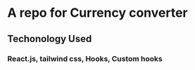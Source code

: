 # A repo for Currency converter

## Techonology Used

### React.js, tailwind css, Hooks, Custom hooks
